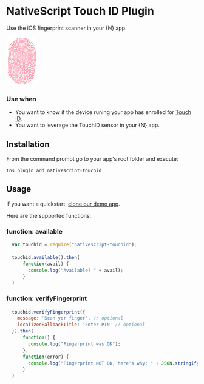 # NativeScript Touch ID Plugin

Use the iOS fingerprint scanner in your {N} app.

<img src="images/fingerprint.png" />

### Use when
* You want to know if the device runing your app has enrolled for [Touch ID](https://support.apple.com/en-us/HT201371),
* You want to leverage the TouchID sensor in your {N} app.

## Installation
From the command prompt go to your app's root folder and execute:
```
tns plugin add nativescript-touchid
```

## Usage

If you want a quickstart, [clone our demo app](https://github.com/EddyVerbruggen/nativescript-touchid-demo).

Here are the supported functions:

### function: available
```js
  var touchid = require("nativescript-touchid");

  touchid.available().then(
      function(avail) {
        console.log("Available? " + avail);
      }
  )
```

### function: verifyFingerprint

```js
  touchid.verifyFingerprint({
    message: 'Scan yer finger', // optional
    localizedFallbackTitle: 'Enter PIN' // optional
  }).then(
      function() {
        console.log("Fingerprint was OK");
      },
      function(error) {
        console.log("Fingerprint NOT OK, here's why: " + JSON.stringify(error));
      }
  )
```